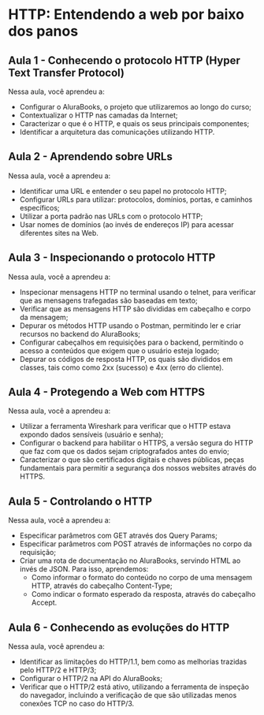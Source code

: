# HTTP: Entendendo a web por baixo dos panos

## Aula 1 - Conhecendo o protocolo HTTP (Hyper Text Transfer Protocol)

Nessa aula, você aprendeu a:

- Configurar o AluraBooks, o projeto que utilizaremos ao longo do curso;
- Contextualizar o HTTP nas camadas da Internet;
- Caracterizar o que é o HTTP, e quais os seus principais componentes;
- Identificar a arquitetura das comunicações utilizando HTTP.

## Aula 2 - Aprendendo sobre URLs

Nessa aula, você a aprendeu a:

- Identificar uma URL e entender o seu papel no protocolo HTTP;
- Configurar URLs para utilizar: protocolos, domínios, portas, e caminhos específicos;
- Utilizar a porta padrão nas URLs com o protocolo HTTP;
- Usar nomes de domínios (ao invés de endereços IP) para acessar diferentes sites na Web.

## Aula 3 - Inspecionando o protocolo HTTP

Nessa aula, você a aprendeu a:

- Inspecionar mensagens HTTP no terminal usando o telnet, para verificar que as mensagens trafegadas são baseadas em texto;
- Verificar que as mensagens HTTP são divididas em cabeçalho e corpo da mensagem;
- Depurar os métodos HTTP usando o Postman, permitindo ler e criar recursos no backend do AluraBooks;
- Configurar cabeçalhos em requisições para o backend, permitindo o acesso a conteúdos que exigem que o usuário esteja logado;
- Depurar os códigos de resposta HTTP, os quais são divididos em classes, tais como como 2xx (sucesso) e 4xx (erro do cliente).

## Aula 4 - Protegendo a Web com HTTPS

Nessa aula, você a aprendeu a:

- Utilizar a ferramenta Wireshark para verificar que o HTTP estava expondo dados sensíveis (usuário e senha);
- Configurar o backend para habilitar o HTTPS, a versão segura do HTTP que faz com que os dados sejam criptografados antes do envio;
- Caracterizar o que são certificados digitais e chaves públicas, peças fundamentais para permitir a segurança dos nossos websites através do HTTPS.

## Aula 5 - Controlando o HTTP

Nessa aula, você a aprendeu a:

- Especificar parâmetros com GET através dos Query Params;
- Especificar parâmetros com POST através de informações no corpo da requisição;
- Criar uma rota de documentação no AluraBooks, servindo HTML ao invés de JSON. Para isso, aprendemos:
  - Como informar o formato do conteúdo no corpo de uma mensagem HTTP, através do cabeçalho Content-Type;
  - Como indicar o formato esperado da resposta, através do cabeçalho Accept.

## Aula 6 - Conhecendo as evoluções do HTTP

Nessa aula, você aprendeu a:

- Identificar as limitações do HTTP/1.1, bem como as melhorias trazidas pelo HTTP/2 e HTTP/3;
- Configurar o HTTP/2 na API do AluraBooks;
- Verificar que o HTTP/2 está ativo, utilizando a ferramenta de inspeção do navegador, incluindo a verificação de que são utilizadas menos conexões TCP no caso do HTTP/3.
